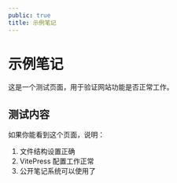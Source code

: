```yaml
---
public: true
title: 示例笔记
---
```


# 示例笔记

这是一个测试页面，用于验证网站功能是否正常工作。

## 测试内容

如果你能看到这个页面，说明：
1. 文件结构设置正确
2. VitePress 配置工作正常
3. 公开笔记系统可以使用了 